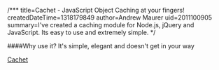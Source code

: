 /***
title=Cachet - JavaScript Object Caching at your fingers!
createdDateTime=1318179849
author=Andrew Maurer
uid=2011100905
summary=I've created a caching module for Node.js, jQuery and JavaScript. Its easy to use and extremely simple.
*/

####Why use it?
It's simple, elegant and doesn't get in your way

[Cachet](http://github.com/amaurer/Cachet "Cachet - A simple way to maintain objects with expiration")